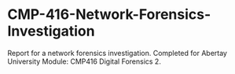 # CMP-416-Network-Forensics-Investigation
Report for a network forensics investigation. Completed for Abertay University Module: CMP416 Digital Forensics 2.
